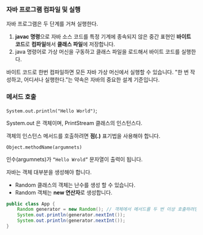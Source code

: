 ### 자바 프로그램 컴파일 및 실행

자바 프로그램은 두 단계를 거쳐 실행한다.

1. **javac 명령**으로 자바 소스 코드를 특정 기계에 종속되지 않은 중간 표현인 **바이트 코드**로 **컴파일**해서 **클래스 파일**에 저장합니다.
2. java 명령어로 가상 머신을 구동하고 클래스 파일을 로드해서 바이트 코드를 실행한다.

바이트 코드로 한번 컴파일하면 모든 자바 가상 머신에서 실행할 수 있습니다. "한 번 작성하고, 어디서나 실행한다.”는 약속은 자바의 중요한 설계 기준입니다.

### 메서드 호출

`System.out.println("Hello World")`;

System.out 은 객체이며, PrintStream 클래스의 인스턴스다.

객체의 인스턴스 메서드를 호출하려면 **점(.)** 표기법을 사용해야 합니다.

`Object.methodName(argumnets)`

인수(argumnets)가 `“Hello Wrold”` 문자열이 출력이 됩니다.

자바는 객체 대부분을 생성해야 합니다.

- Random 클래스의 객체는 난수를 생성 할 수 있습니다.
- Random 객체는  **new 연산자**로 생성합니다.

```java
public class App {
    Random generator = new Random(); // 객체에서 메서드를 두 번 이상 호출하려면 해당 객체를 변수에 저장해야 합니다.
    System.out.println(generator.nextInt());
    System.out.println(generator.nextInt());
}
```
